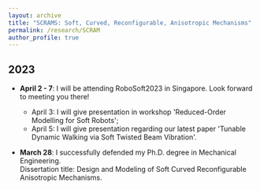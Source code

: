 ```yaml
---
layout: archive
title: "SCRAMS: Soft, Curved, Reconfigurable, Anisotropic Mechanisms"
permalink: /research/SCRAM
author_profile: true
---
```

## 2023
* **April 2 - 7**: I will be attending RoboSoft2023 in Singapore. Look forward to meeting you there!
    * April 3: I will give presentation in workshop 'Reduced-Order Modelling for Soft Robots';
    * April 5: I will give presentation regarding our latest paper 'Tunable Dynamic Walking via Soft Twisted Beam Vibration'.

* **March 28**: I successfully defended my Ph.D. degree in Mechanical Engineering.\
Dissertation title: Design and Modeling of Soft Curved Reconfigurable Anisotropic Mechanisms.

